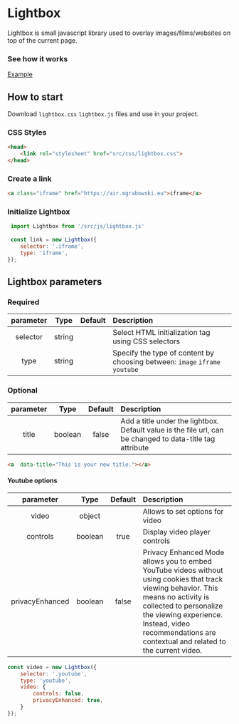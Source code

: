# Lightbox
Lightbox is small javascript library used to overlay images/films/websites on top of the current page.

### See how it works
[Example](https://lightbox.mgrabowski.eu/)

## How to start
Download `lightbox.css` `lightbox.js` files and use in your project.

### CSS Styles
```html
<head>
	<link rel="stylesheet" href="src/css/lightbox.css">
</head>
```
### Create a link
```html
<a class="iframe" href="https://air.mgrabowski.eu">iframe</a>
```

### Initialize Lightbox
```javascript
 import Lightbox from '/src/js/lightbox.js'
 
 const link = new Lightbox({
 	selector: '.iframe',
 	type: 'iframe',
});
```

## Lightbox parameters
### Required
| parameter        | Type           | Default  | Description |
| :---------------: |:-------------:| :--------:|:-------------|
| selector | string | | Select HTML initialization tag using CSS selectors |
| type | string | | Specify the type of content by choosing between: `image`  `iframe`  `youtube` |

### Optional
| parameter        | Type           | Default  | Description |
| :---------------: |:-------------:| :--------:|:-------------|
| title | boolean | false | Add a title under the lightbox. Default value is the file url, can be changed to data-title tag attribute |
```html
<a  data-title="This is your new title."></a>
```
#### Youtube options
| parameter        | Type           | Default  | Description |
| :---------------: |:-------------:| :--------:|:-------------|
| video | object |  | Allows to set options for video |
| controls | boolean | true  | Display video player controls |
| privacyEnhanced | boolean | false  | Privacy Enhanced Mode allows you to embed YouTube videos without using cookies that track viewing behavior. This means no activity is collected to personalize the viewing experience. Instead, video recommendations are contextual and related to the current video. |
```javascript
const video = new Lightbox({
    selector: '.youtube',
    type: 'youtube',
    video: {
    	controls: false,
    	privacyEnhanced: true,
    }
});
```
